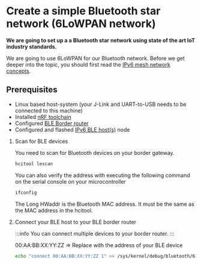 # Create a simple Bluetooth star network (6LoWPAN network)
**We are going to set up a a Bluetooth star network using state of the art IoT industry standards.**

We are going to use 6LoWPAN for our Bluetooth network.
Before we get deeper into the topic, you should first read the [IPv6 mesh network concepts](../concepts/ipv6-mesh-network.md).


## Prerequisites

- Linux based host-system (your J-Link and UART-to-USB needs to be connected to this machine)
- Installed [nRF toolchain](set-up-nrf-toolchain.md)
- Configured [BLE Border router](set-up-a-ble-ipv6-border-router.md)
- Configured and flashed [IPv6 BLE host(s)](set-up-ipv6-ble-host.md) node

1. Scan for BLE devices

    You need to scan for Bluetooth devices on your border gateway.
    ```bash
    hcitool lescan
    ```
    You can also verify the address with executing the following command on the serial console on your microcontroller
    ```bash
    ifconfig
    ```
    
    The Long HWaddr is the Bluetooth MAC address. It must be the same as the MAC address in the hcitool.
    

2. Connect your BLE host to your BLE border router

    :::info
    You can connect multiple devices to your border router.
    :::
    
    00:AA:BB:XX:YY:ZZ => Replace with the address of your BLE device
    
    ```bash
    echo "connect 00:AA:BB:XX:YY:ZZ 1" >> /sys/kernel/debug/bluetooth/6lowpan_control
    ``` 
